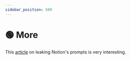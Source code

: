 ```yaml
---
sidebar_position: 500
---
```


# 🟢 More

This [article](https://lspace.swyx.io/p/reverse-prompt-eng) on leaking Notion's prompts is very interesting.